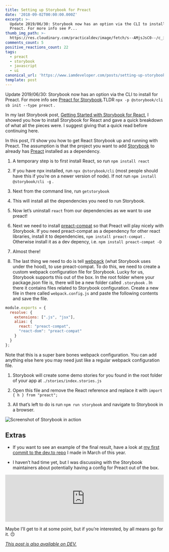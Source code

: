 ```yaml
---
title: Setting up Storybook for Preact
date: '2018-09-02T00:00:00.000Z'
excerpt: >-
  Update 2019/06/30: Storybook now has an option via the CLI to install for
  Preact. For more info see P...
thumb_img_path: >-
  https://res.cloudinary.com/practicaldev/image/fetch/s--AMjsJsC0--/c_imagga_scale,f_auto,fl_progressive,h_420,q_auto,w_1000/https://thepracticaldev.s3.amazonaws.com/i/9zm6yatidby4ls11xzeg.png
comments_count: 5
positive_reactions_count: 22
tags:
  - preact
  - storybook
  - javascript
  - ui
canonical_url: 'https://www.iamdeveloper.com/posts/setting-up-storybook-for-preact-p5a/'
template: post
---
```



Update 2019/06/30: Storybook now has an option via the CLI to install for Preact. For more info see [Preact for Storybook](https://storybook.js.org/docs/guides/guide-preact).TLDR 
`npx -p @storybook/cli sb init --type preact`
.

In my last Storybook post, [Getting Started with Storybook for React](https://dev.to/nickytonline/getting-started-with-react-storybook-9jh), I showed you how to install Storybook for React and gave a quick breakdown of what all the pieces were. I suggest giving that a quick read before continuing here.

In this post, I’ll show you how to get React Storybook up and running with Preact. The assumption is that the project you want to add [Storybook](https://storybook.js.org) to already has [Preact](https://github.com/developit/preact) installed as a dependency.

1. A temporary step is to first install React, so run 
`npm install react`

2. If you have npx installed, run 
`npx @storybook/cli`
 (most people should have this if you’re on a newer version of node). If not run 
`npm install @storybook/cli -g`
.
3. Next from the command line, run 
`getstorybook`

4. This will install all the dependencies you need to run Storybook.
5. Now let’s uninstall 
`react`
 from our dependencies as we want to use preact!
6. Next we need to install [preact-compat](https://github.com/developit/preact-compat) so that Preact will play nicely with Storybook. If you need preact-compat as a dependency for other react libraries, install it to dependencies, 
`npm install preact-compat`
. Otherwise install it as a dev depency, i.e. 
`npm install preact-compat -D`

7. Almost there!
8. The last thing we need to do is tell [webpack](https://webpack.js.org) (what Storybook uses under the hood), to use preact-compat. To do this, we need to create a custom webpack configuration file for Storybook. Lucky for us, Storybook supports this out of the box. In the root folder where your package.json file is, there will be a new folder called 
`.storybook`
. In there it contains files related to Storybook configuration. Create a new file in there called 
`webpack.config.js`
 and paste the following contents and save the file.


```javascript
module.exports = {
  resolve: {
    extensions: [".js", "jsx"],
    alias: {
      react: "preact-compat",
      "react-dom": "preact-compat"
    }
  }
};
```


Note that this is a super bare bones webpack configuration. You can add anything else here you may need just like a regular webpack configuration file.

1. Storybook will create some demo stories for you found in the root folder of your app at 
`./stories/index.stories.js`

2. Open this file and remove the React reference and replace it with 
`import { h } from "preact";`

3. All that’s left to do is run 
`npm run storybook`
 and navigate to Storybook in a browser.

![Screenshot of Storybook in action](https://www.iamdeveloper.com/storybook-cc90189bb245b5d5bdea02cbff77fd3c.gif)

## Extras

- If you want to see an example of the final result, have a look at [my first commit to the dev.to repo](https://github.com/thepracticaldev/dev.to/commit/6a8df8c8ddec739280325c0000d6d32593f70ed0) I made in March of this year.

- I haven’t had time yet, but I was discussing with the Storybook maintainers about potentially having a config for Preact out of the box.


<iframe class="liquidTag" src="https://dev.to/embed/devcomment?args=4ccd" style="border: 0; width: 100%;"></iframe>


Maybe I’ll get to it at some point, but if you’re interested, by all means go for it. 🙃

*[This post is also available on DEV.](https://dev.to/nickytonline/setting-up-storybook-for-preact-p5a)*


<script>
const parent = document.getElementsByTagName('head')[0];
const script = document.createElement('script');
script.type = 'text/javascript';
script.src = 'https://cdnjs.cloudflare.com/ajax/libs/iframe-resizer/4.1.1/iframeResizer.min.js';
script.charset = 'utf-8';
script.onload = function() {
    window.iFrameResize({}, '.liquidTag');
};
parent.appendChild(script);
</script>    
